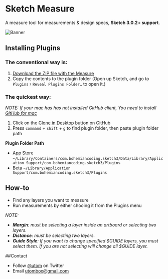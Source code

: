 # Sketch Measure

A measure tool for measurements & design specs, **Sketch 3.0.2+ support**. 

![Banner](http://cl.ly/image/1p3r0C1y2k40/banner@2x.png)

## Installing Plugins
### The conventional way is:
1. [Download the ZIP file with the Measure](https://github.com/utom/sketch-measure/archive/master.zip)
2. Copy the contents to the plugin folder (Open up Sketch, and go to `Plugins` › `Reveal Plugins Folder…` to open it.)

### The quickest way:

_NOTE: If your mac has has not installed GitHub client, You need to install [GitHub for mac](https://mac.github.com)_

1. Click on the [Clone in Desktop](github-mac://openRepo/https://github.com/utom/sketch-measure) button on GitHub
2. Press `command` + `shift` + `g` to find plugin folder, then paste plugin folder path

**Plugin Folder Path**

* App Store `~/Library/Containers/com.bohemiancoding.sketch3/Data/Library/Application Support/com.bohemiancoding.sketch3/Plugins`
* Beta `~/Library/Application Support/com.bohemiancoding.sketch3/Plugins`



## How-to
* Find any layers you want to measure
* Run measurements by either chooing it from the Plugins menu

_NOTE:_

* _**Margin**: must be selecting a layer inside an artboard or selecting two layers._
* _**Distance**: must be selecting two layers._
* _**Guide Style**: If you want to change specified $GUIDE layers, you must select them. If you are not selecting will change all $GUIDE layer._

##Contact

* Follow [@utom](http://twitter.com/utom) on Twitter
* Email <utombox@gmail.com>